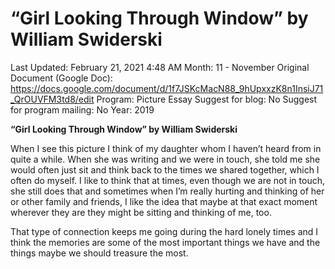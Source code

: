 # “Girl Looking Through Window” by William Swiderski

Last Updated: February 21, 2021 4:48 AM
Month: 11 - November
Original Document (Google Doc): https://docs.google.com/document/d/1f7JSKcMacN88_9hUpxxzK8n1InsiJ71_QrOUVFM3td8/edit
Program: Picture Essay
Suggest for blog: No
Suggest for program mailing: No
Year: 2019

**“Girl Looking Through Window” by William Swiderski**

When I see this picture I think of my daughter whom I haven’t heard from in quite a while. When she was writing and we were in touch, she told me she would often just sit and think back to the times we shared together, which I often do myself. I like to think that at times, even though we are not in touch, she still does that and sometimes when I’m really hurting and thinking of her or other family and friends, I like the idea that maybe at that exact moment wherever they are they might be sitting and thinking of me, too.

That type of connection keeps me going during the hard lonely times and I think the memories are some of the most important things we have and the things maybe we should treasure the most.